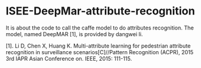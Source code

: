 # ISEE-DeepMar-attribute-recognition
It is about the code to call the caffe model to do attributes recognition. The model, named DeepMAR [1], is provided by dangwei li.

[1]. Li D, Chen X, Huang K. Multi-attribute learning for pedestrian attribute recognition in surveillance scenarios[C]//Pattern Recognition (ACPR), 2015 3rd IAPR Asian Conference on. IEEE, 2015: 111-115.

